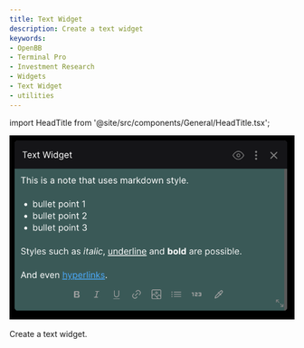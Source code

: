 ```yaml
---
title: Text Widget
description: Create a text widget
keywords:
- OpenBB
- Terminal Pro
- Investment Research
- Widgets
- Text Widget
- utilities
---
```


import HeadTitle from '@site/src/components/General/HeadTitle.tsx';

<HeadTitle title="Text Widget - utilities | OpenBB Terminal Pro Docs" />

<img
    src="https://raw.githubusercontent.com/OpenBB-finance/widgets-library/main/utilities/rich_note.png"
    alt="OpenBB Terminal Pro Widgets Library"
/>

Create a text widget.
